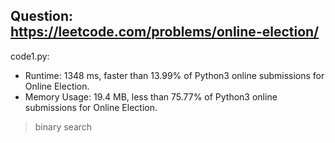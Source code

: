 ## Question: https://leetcode.com/problems/online-election/

code1.py:
* Runtime: 1348 ms, faster than 13.99% of Python3 online submissions for Online Election.
* Memory Usage: 19.4 MB, less than 75.77% of Python3 online submissions for Online Election.
> binary search